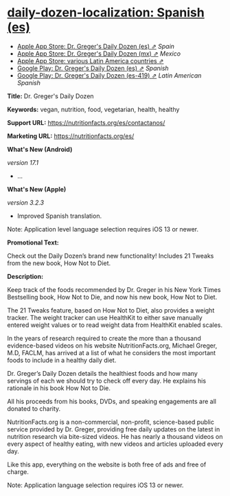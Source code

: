 # [daily-dozen-localization: Spanish (es)][t]
[t]:https://github.com/nutritionfactsorg

* [Apple App Store: Dr. Greger's Daily Dozen (es) ⇗](https://apps.apple.com/es/app/dr-gregers-daily-dozen/id1060700802) _Spain_
* [Apple App Store: Dr. Greger's Daily Dozen (mx) ⇗](https://apps.apple.com/mx/app/dr-gregers-daily-dozen/id1060700802) _Mexico_
* [Apple App Store: various Latin America countries ⇗](https://www.apple.com/choose-country-region/)
* [Google Play: Dr. Greger's Daily Dozen (es) ⇗](https://play.google.com/store/apps/details?id=org.nutritionfacts.dailydozen&hl=es) _Spanish_
* [Google Play: Dr. Greger's Daily Dozen (es-419) ⇗](https://play.google.com/store/apps/details?id=org.nutritionfacts.dailydozen&hl=es-419) _Latin American Spanish_

**Title:**  Dr. Greger's Daily Dozen

**Keywords:** vegan, nutrition, food, vegetarian, health, healthy

**Support URL:** https://nutritionfacts.org/es/contactanos/

**Marketing URL:** https://nutritionfacts.org/es/

**What's New (Android)**

_version 17.1_

* ...

**What's New (Apple)**

_version 3.2.3_

* Improved Spanish translation. 

Note: Application level language selection requires iOS 13 or newer.

**Promotional Text:**

Check out the Daily Dozen’s brand new functionality! Includes 21 Tweaks from the new book, How Not to Diet.

**Description:**

Keep track of the foods recommended by Dr. Greger in his New York Times Bestselling book, How Not to Die, and now his new book, How Not to Diet.

The 21 Tweaks feature, based on How Not to Diet, also provides a weight tracker.  The weight tracker can use HealthKit to either save manually entered weight values or to read weight data from HealthKit enabled scales.

In the years of research required to create the more than a thousand evidence-based videos on his website NutritionFacts.org, Michael Greger, M.D, FACLM, has arrived at a list of what he considers the most important foods to include in a healthy daily diet. 

Dr. Greger’s Daily Dozen details the healthiest foods and how many servings of each we should try to check off every day. He explains his rationale in his book How Not to Die. 

All his proceeds from his books, DVDs, and speaking engagements are all donated to charity.

NutritionFacts.org is a non-commercial, non-profit, science-based public service provided by Dr. Greger, providing free daily updates on the latest in nutrition research via bite-sized videos. He has nearly a thousand videos on every aspect of healthy eating, with new videos and articles uploaded every day.

Like this app, everything on the website is both free of ads and free of charge.

Note: Application language selection requires iOS 13 or newer.

